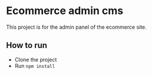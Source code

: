  # Ecommerce admin cms

This project is for the admin panel of the ecommerce site.

## How to run
- Clone the project
- Run `npm install`